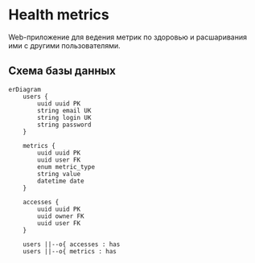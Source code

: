# Health metrics

Web-приложение для ведения метрик по здоровью и расшаривания ими с другими
пользователями.

## Схема базы данных

```mermaid
erDiagram
	users {
		uuid uuid PK
		string email UK
		string login UK
		string password
	}

	metrics {
		uuid uuid PK
		uuid user FK
		enum metric_type
		string value
		datetime date
	}

	accesses {
		uuid uuid PK
		uuid owner FK
		uuid user FK
	}

	users ||--o{ accesses : has
	users ||--o{ metrics : has
```
